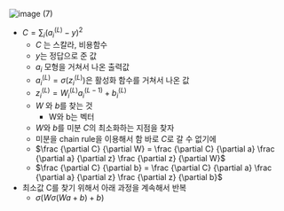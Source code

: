 ![image (7)](https://github.com/user-attachments/assets/5ced0158-b07b-4659-a481-1e55ddac9961)


- $C = \sum_i (a_i^{(L)} - y)^2$
    - $C$ 는 스칼라, 비용함수
    - $y$는 정답으로 준 값
    - $a_i$ 모형을 거쳐서 나온 출력값
    - $a_i^{(L)} = \sigma(z_i^{(L)})$은 활성화 함수를 거쳐서 나온 값
    - $z_i^{(L)} = W_i^{(L)}a_i^{(L-1)}+b_i^{(L)}$
    - $W$ 와 $b$를 찾는 것
        - W와 b는 벡터
    - $W$와 $b$를 미분 $C$의 최소화하는 지점을 찾자
    - 미분을 chain rule을 이용해서 함 바로  $C$로 갈 수 없기에
    - $\frac {\partial C} {\partial W} = \frac {\partial C} {\partial a} \frac {\partial a} {\partial z} \frac {\partial z} {\partial W}$
    - $\frac {\partial C} {\partial b} = \frac {\partial C} {\partial a} \frac {\partial a} {\partial z} \frac {\partial z} {\partial b}$
- 최소값 C를 찾기 위해서 아래 과정을 계속해서 반복
    - $\sigma (W\sigma (Wa+b) + b)$